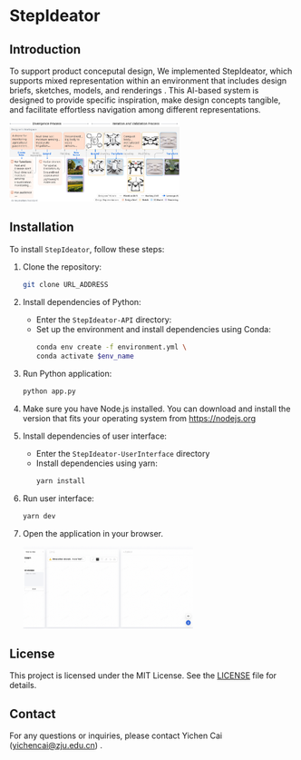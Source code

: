 # StepIdeator
## Introduction

To support product conceputal design, We implemented StepIdeator, which supports mixed representation within an environment that includes design briefs, sketches, models, and renderings . This AI-based system is designed to provide specific inspiration, make design concepts tangible, and facilitate effortless navigation among different representations. 

<img src="md-main.png" width="300px">


## Installation

To install `StepIdeator`, follow these steps:

1. Clone the repository:
    ```bash
    git clone URL_ADDRESS
    ```
2. Install dependencies of Python:
    - Enter the `StepIdeator-API` directory:
    - Set up the environment and install dependencies using Conda:
        ```bash
        conda env create -f environment.yml \
        conda activate $env_name
        ```
3. Run Python application:
    ```bash
    python app.py
    ```
4. Make sure you have Node.js installed. 
    You can download and install the version that fits your operating system from https://nodejs.org
5. Install dependencies of user interface:
    - Enter the `StepIdeator-UserInterface` directory
    - Install dependencies using yarn:
        ```bash
        yarn install
        ```
6. Run user interface:
    ```bash
    yarn dev
    ```
7. Open the application in your browser.

    <img src="md-webpage-stepideator.png" width="300px">

## License

This project is licensed under the MIT License. See the [LICENSE](LICENSE) file for details.

## Contact

For any questions or inquiries, please contact Yichen Cai (yichencai@zju.edu.cn) .
